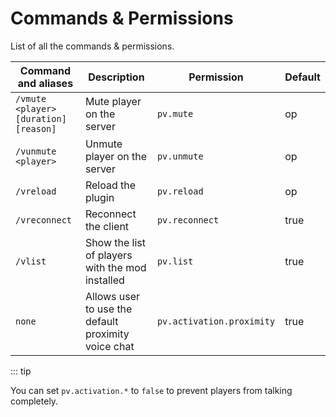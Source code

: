 # Commands & Permissions

List of all the commands & permissions.

Command and aliases | Description                                         | Permission                | Default
------------ |-----------------------------------------------------|---------------------------| ------------- 
`/vmute <player> [duration] [reason]` | Mute player on the server                           | `pv.mute`                 | op
`/vunmute <player>` | Unmute player on the server                         | `pv.unmute`               | op
`/vreload` | Reload the plugin                                   | `pv.reload`               | op
`/vreconnect` | Reconnect the client                                | `pv.reconnect`            | true
`/vlist` | Show the list of players with the mod installed     | `pv.list`                 | true
`none` | Allows user to use the default proximity voice chat | `pv.activation.proximity` | true

::: tip

You can set `pv.activation.*` to `false` to prevent players from talking completely. 
